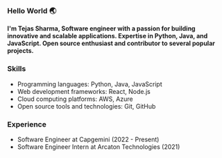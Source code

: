 ### Hello World 🌏

**I'm Tejas Sharma, Software engineer with a passion for building innovative and scalable applications. Expertise in Python, Java, and JavaScript. Open source enthusiast and contributor to several popular projects.**
<!---
### Links

* [Website](https://www.example.com)
* [Blog](https://www.example.com/blog)
* [Twitter](https://twitter.com/example)
* [GitHub](https://github.com/example)
--->
### Skills

* Programming languages: Python, Java, JavaScript
* Web development frameworks: React, Node.js
* Cloud computing platforms: AWS, Azure
* Open source tools and technologies: Git, GitHub

### Experience

* Software Engineer at Capgemini (2022 - Present)
* Software Engineer Intern at Arcaton Technologies (2021)

<!---
TJ7-droid/TJ7-droid is a ✨ special ✨ repository because its `README.md` (this file) appears on your GitHub profile.
You can click the Preview link to take a look at your changes.
--->
